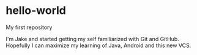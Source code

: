 # hello-world
My first repository

I'm Jake and started getting my self familiarized with Git and GitHub.
Hopefully I can maximize my learning of Java, Android and this new VCS.
